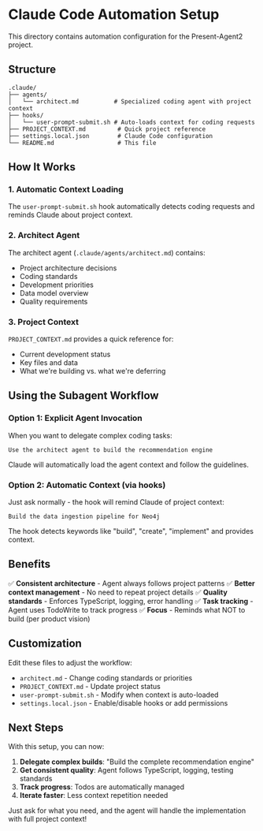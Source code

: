 # Claude Code Automation Setup

This directory contains automation configuration for the Present-Agent2 project.

## Structure

```
.claude/
├── agents/
│   └── architect.md          # Specialized coding agent with project context
├── hooks/
│   └── user-prompt-submit.sh # Auto-loads context for coding requests
├── PROJECT_CONTEXT.md         # Quick project reference
├── settings.local.json        # Claude Code configuration
└── README.md                  # This file
```

## How It Works

### 1. Automatic Context Loading
The `user-prompt-submit.sh` hook automatically detects coding requests and reminds Claude about project context.

### 2. Architect Agent
The architect agent (`.claude/agents/architect.md`) contains:
- Project architecture decisions
- Coding standards
- Development priorities
- Data model overview
- Quality requirements

### 3. Project Context
`PROJECT_CONTEXT.md` provides a quick reference for:
- Current development status
- Key files and data
- What we're building vs. what we're deferring

## Using the Subagent Workflow

### Option 1: Explicit Agent Invocation
When you want to delegate complex coding tasks:

```
Use the architect agent to build the recommendation engine
```

Claude will automatically load the agent context and follow the guidelines.

### Option 2: Automatic Context (via hooks)
Just ask normally - the hook will remind Claude of project context:

```
Build the data ingestion pipeline for Neo4j
```

The hook detects keywords like "build", "create", "implement" and provides context.

## Benefits

✅ **Consistent architecture** - Agent always follows project patterns
✅ **Better context management** - No need to repeat project details
✅ **Quality standards** - Enforces TypeScript, logging, error handling
✅ **Task tracking** - Agent uses TodoWrite to track progress
✅ **Focus** - Reminds what NOT to build (per product vision)

## Customization

Edit these files to adjust the workflow:
- `architect.md` - Change coding standards or priorities
- `PROJECT_CONTEXT.md` - Update project status
- `user-prompt-submit.sh` - Modify when context is auto-loaded
- `settings.local.json` - Enable/disable hooks or add permissions

## Next Steps

With this setup, you can now:

1. **Delegate complex builds**: "Build the complete recommendation engine"
2. **Get consistent quality**: Agent follows TypeScript, logging, testing standards
3. **Track progress**: Todos are automatically managed
4. **Iterate faster**: Less context repetition needed

Just ask for what you need, and the agent will handle the implementation with full project context!
